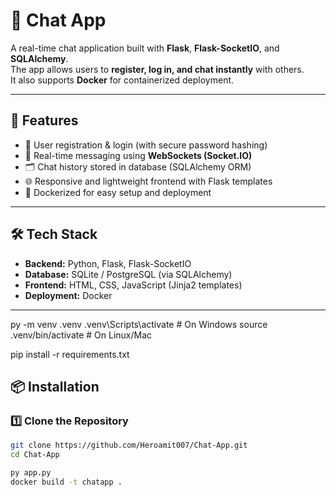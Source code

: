 # 💬 Chat App  

A real-time chat application built with **Flask**, **Flask-SocketIO**, and **SQLAlchemy**.  
The app allows users to **register, log in, and chat instantly** with others.  
It also supports **Docker** for containerized deployment.  

---

## 🚀 Features  

- 🔑 User registration & login (with secure password hashing)  
- 💬 Real-time messaging using **WebSockets (Socket.IO)**  
- 🗂️ Chat history stored in database (SQLAlchemy ORM)  
- 🌐 Responsive and lightweight frontend with Flask templates  
- 🐳 Dockerized for easy setup and deployment  

---

## 🛠️ Tech Stack  

- **Backend:** Python, Flask, Flask-SocketIO  
- **Database:** SQLite / PostgreSQL (via SQLAlchemy)  
- **Frontend:** HTML, CSS, JavaScript (Jinja2 templates)  
- **Deployment:** Docker  

---
py -m venv .venv
.venv\Scripts\activate   # On Windows
source .venv/bin/activate   # On Linux/Mac

pip install -r requirements.txt


## 📦 Installation  

### 1️⃣ Clone the Repository  
```bash
git clone https://github.com/Heroamit007/Chat-App.git
cd Chat-App

py app.py
docker build -t chatapp .
